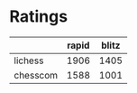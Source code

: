 # Ratings

|          | rapid | blitz |
|----------|-------|-------|
| lichess  | 1906 | 1405 |
| chesscom | 1588 | 1001 |
